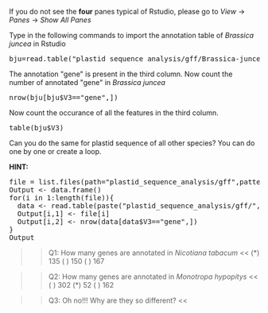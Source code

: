 If you do not see the **four** panes typical of Rstudio, please go to *View* -> *Panes* -> *Show All Panes*  

Type in the following commands to import the annotation table of <em>Brassica juncea</em> in Rstudio  
<pre class="file" data-target="clipboard">
bju=read.table("plastid_sequence_analysis/gff/Brassica-juncea.gff3",header=F,sep='\t')
</pre>

The annotation "gene" is present in the third column.
Now count the number of annotated "gene" in <em>Brassica juncea</em>
<pre class="file" data-target="clipboard">
nrow(bju[bju$V3=="gene",])
</pre>

Now count the occurance of all the features in the third column.
<pre class="file" data-target="clipboard">
table(bju$V3)
</pre>

Can you do the same for plastid sequence of all other species? You can do one by one or create a loop.

**HINT:**
<pre class="file" data-target="clipboard">
file = list.files(path="plastid_sequence_analysis/gff",pattern="\\.gff3$") 
Output <- data.frame()
for(i in 1:length(file)){
  data <- read.table(paste("plastid_sequence_analysis/gff/",file[i],sep=''),header=F,sep='\t')
  Output[i,1] <- file[i]
  Output[i,2] <- nrow(data[data$V3=="gene",])
}
Output
</pre>

>>Q1: How many genes are annotated in <em>Nicotiana tabacum</em> <<
(*) 135
( ) 150
( ) 167

>>Q2: How many genes are annotated in <em>Monotropa hypopitys</em> <<
( ) 302
(*) 52
( ) 162

>>Q3: Oh no!!! Why are they so different? <<